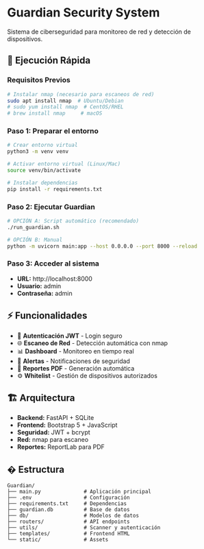 # Guardian Security System

Sistema de ciberseguridad para monitoreo de red y detección de dispositivos.

## 🚀 Ejecución Rápida

### Requisitos Previos
```bash
# Instalar nmap (necesario para escaneos de red)
sudo apt install nmap  # Ubuntu/Debian
# sudo yum install nmap  # CentOS/RHEL
# brew install nmap     # macOS
```

### Paso 1: Preparar el entorno
```bash
# Crear entorno virtual
python3 -m venv venv

# Activar entorno virtual (Linux/Mac)
source venv/bin/activate

# Instalar dependencias
pip install -r requirements.txt
```

### Paso 2: Ejecutar Guardian
```bash
# OPCIÓN A: Script automático (recomendado)
./run_guardian.sh

# OPCIÓN B: Manual
python -m uvicorn main:app --host 0.0.0.0 --port 8000 --reload
```

### Paso 3: Acceder al sistema
- **URL:** http://localhost:8000
- **Usuario:** admin
- **Contraseña:** admin

## ⚡ Funcionalidades

- 🔐 **Autenticación JWT** - Login seguro
- 🌐 **Escaneo de Red** - Detección automática con nmap
- 📊 **Dashboard** - Monitoreo en tiempo real
- 🚨 **Alertas** - Notificaciones de seguridad
- 📄 **Reportes PDF** - Generación automática
- ⚙️ **Whitelist** - Gestión de dispositivos autorizados

## 🏗️ Arquitectura

- **Backend:** FastAPI + SQLite
- **Frontend:** Bootstrap 5 + JavaScript  
- **Seguridad:** JWT + bcrypt
- **Red:** nmap para escaneo
- **Reportes:** ReportLab para PDF

## � Estructura

```
Guardian/
├── main.py              # Aplicación principal
├── .env                 # Configuración
├── requirements.txt     # Dependencias
├── guardian.db          # Base de datos
├── db/                  # Modelos de datos
├── routers/             # API endpoints
├── utils/               # Scanner y autenticación
├── templates/           # Frontend HTML
└── static/              # Assets
```
